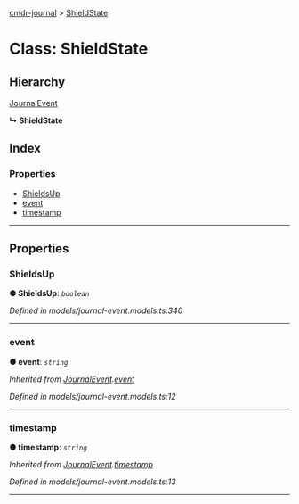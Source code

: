[cmdr-journal](../README.md) > [ShieldState](../classes/shieldstate.md)



# Class: ShieldState

## Hierarchy


 [JournalEvent](journalevent.md)

**↳ ShieldState**







## Index

### Properties

* [ShieldsUp](shieldstate.md#shieldsup)
* [event](shieldstate.md#event)
* [timestamp](shieldstate.md#timestamp)



---
## Properties
<a id="shieldsup"></a>

###  ShieldsUp

**●  ShieldsUp**:  *`boolean`* 

*Defined in models/journal-event.models.ts:340*





___

<a id="event"></a>

###  event

**●  event**:  *`string`* 

*Inherited from [JournalEvent](journalevent.md).[event](journalevent.md#event)*

*Defined in models/journal-event.models.ts:12*





___

<a id="timestamp"></a>

###  timestamp

**●  timestamp**:  *`string`* 

*Inherited from [JournalEvent](journalevent.md).[timestamp](journalevent.md#timestamp)*

*Defined in models/journal-event.models.ts:13*





___


